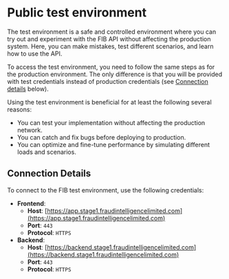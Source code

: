 # Public test environment

The test environment is a safe and controlled environment where you can try out and experiment with the FIB API without affecting the production system. Here, you can make mistakes, test different scenarios, and learn how to use the API.

To access the test environment, you need to follow the same steps as for the production environment. The only difference is that you will be provided with test credentials instead of production credentials (see [Connection details](#connection-details) below).

Using the test environment is beneficial for at least the following several reasons:

- You can test your implementation without affecting the production network.
- You can catch and fix bugs before deploying to production.
- You can optimize and fine-tune performance by simulating different loads and scenarios.

## Connection Details

To connect to the FIB test environment, use the following credentials:

- **Frontend**:
  - **Host**: [https://app.stage1.fraudintelligencelimited.com](https://app.stage1.fraudintelligencelimited.com)
  - **Port**: `443`
  - **Protocol**: `HTTPS`
- **Backend**:
  - **Host**: [https://backend.stage1.fraudintelligencelimited.com](https://backend.stage1.fraudintelligencelimited.com)
  - **Port**: `443`
  - **Protocol**: `HTTPS`
